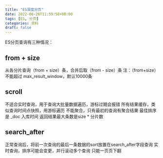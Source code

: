 ```yaml
---
title: "ES深度分页"
date: 2022-06-26T11:59:58+08:00
tags: [ES, 分页]
categories: 资料
draft: false
---
```


ES分页查询有三种情况：

## from + size

从各分片查询（from + size）条，合并后取（from - size）条
注：（from+size）不能超过 max_result_window，默认10000条

## scroll

不适合实时查询，用于查询大批量数据遍历，游标过期会报错
所有结果缓存，类似查询时间点快照，用游标遍历
不能聚合，只有最初的查询有聚合结果
最佳排序是 _doc 入库时间
返回结果最大条数是size * 分片数

## search_after

正常查询后，将前一次查询的最后一条数据的sort放置在search_after字段查询
实时查询，排序可能会变更，并行滚动多个查询
只能一页页下翻
